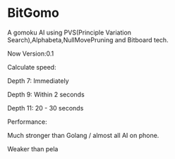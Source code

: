 # BitGomo
A gomoku AI using PVS(Principle Variation Search),Alphabeta,NullMovePruning and Bitboard tech.

Now Version:0.1

Calculate speed:

Depth 7: Immediately

Depth 9: Within 2 seconds

Depth 11: 20 - 30 seconds

Performance:

Much stronger than Golang / almost all AI on phone.

Weaker than pela
